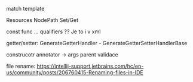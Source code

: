 match template

Resources
NodePath
Set/Get

const func ... qualifiers ?? Je to i v xml

getter/setter:
GenerateGetterHandler - GenerateGetterSetterHandlerBase

construcotr annotator -> args parent validace

file rename:
https://intellij-support.jetbrains.com/hc/en-us/community/posts/206760415-Renaming-files-in-IDE

